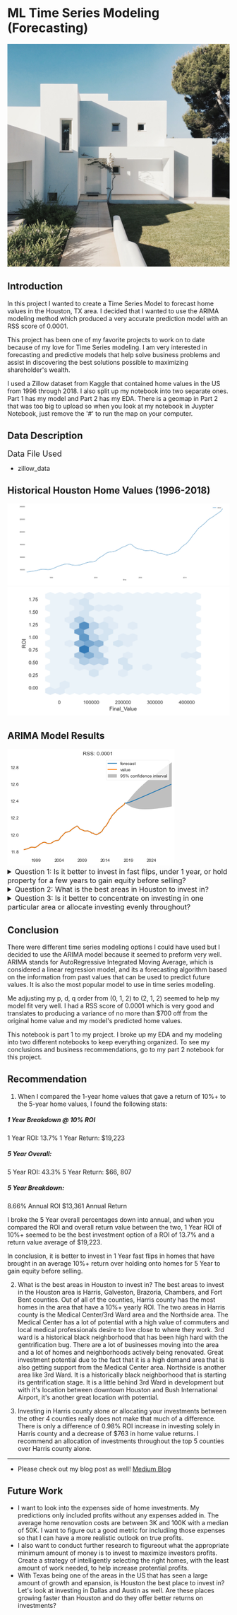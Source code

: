 # ML Time Series Modeling (Forecasting)

<img src='Mod4_Pics\pixasquare-4ojhpgKpS68-unsplash.jpg'/>

## Introduction 
In this project I wanted to create a Time Series Model to forecast home values in the Houston, TX area. I decided that I wanted to use the ARIMA modeling method which produced a very accurate prediction model with an RSS score of 0.0001.

This project has been one of my favorite projects to work on to date because of my love for Time Series modeling. I am very interested in forecasting and predictive models that help solve business problems and assist in discovering the best solutions possible to maximizing shareholder's wealth. 

I used a Zillow dataset from Kaggle that contained home values in the US from 1996 through 2018. I also split up my notebook into two separate ones. Part 1 has my model and Part 2 has my EDA. There is a geomap in Part 2 that was too big to upload so when you look at my notebook in Juypter Notebook, just remove the '#' to run the map on your computer.

## Data Description
<summary style="font-size: 18px"> Data File Used</summary>

* zillow_data

## Historical Houston Home Values (1996-2018)
<img src='Mod4_Pics\Annotation 2020-08-07 090422.png'/>
<img src='Mod4_Pics\Annotation 2020-08-07 093029.png'/>

## ARIMA Model Results
<img src='Mod4_Pics\download.png'/>

<details><summary style="font-size: 16px"> Question 1: Is it better to invest in fast flips, under 1 year, or hold property for a few years to gain equity before selling?</summary>

<img src='Mod4_Pics\Annotation 2020-08-07 091424.png'/>
<img src='Mod4_Pics\Annotation 2020-08-07 091550.png'/>

#### Question Details 
This question was very straight forward. I wanted to determine if one investment strategy was more profitable over another. I found that investing in fast flip homes that offered a 10%+ a year ROI was better than holding on to homes for a few years before selling. 

</details>

<details><summary style="font-size: 16px"> Question 2: What is the best areas in Houston to invest in?</summary>

<img src='Mod4_Pics\Annotation 2020-08-07 104204.png'/>
<img src='Mod4_Pics\Annotation 2020-08-14 101652.png'/>

#### Question Details
Initially I wanted to investigate into what zipcodes held the most profitable homes in the Houston area to invest in but after conducing my EDA, I realized that I was going to have to compare by counties. Houston has 200+ zipcodes and because of that, I was unable to gather any real substantial findings that way. 

</details>

<details><summary style="font-size: 16px"> Question 3: Is it better to concentrate on investing in one particular area or allocate investing evenly throughout?</summary>

<img src='Mod4_Pics\download (4).png'/>

#### Question Details
I wanted to know if it would be more beneficial if investments were allocated throughout the top 5 counties in Houston or if concentrating in just the top county would bring better returns. I found that there were very little significance in picking one option over the other. Investing solely in Harris county only produced an increase of 0.98% ROI. 

</details>

## Conclusion

There were different time series modeling options I could have used but I decided to use the ARIMA model because it seemed to preform very well. ARIMA stands for AutoRegressive Integrated Moving Average, which is considered a linear regression model, and its a forecasting algorithm based on the information from past values that can be used to predict future values. It is also the most popular model to use in time series modeling.

Me adjusting my p, d, q order from (0, 1, 2) to (2, 1, 2) seemed to help my model fit very well. I had a RSS score of 0.0001 which is very good and translates to producing a variance of no more than $700 off from the original home value and my model's predicted home values.

This notebook is part 1 to my project. I broke up my EDA and my modeling into two different notebooks to keep everything organized. To see my conclusions and business recommendations, go to my part 2 notebook for this project.


## Recommendation
1. When I compared the 1-year home values that gave a return of 10%+ to the 5-year home values, I found the following stats:

##### 1 Year Breakdown @ 10% ROI
1 Year ROI: 13.7%
1 Year Return: $19,223

##### 5 Year Overall:
5 Year ROI: 43.3%
5 Year Return: $66, 807

##### 5 Year Breakdown: 
8.66% Annual ROI
$13,361 Annual Return

I broke the 5 Year overall percentages down into annual, and when you compared the ROI and overall return value between the two, 1 Year ROI of 10%+ seemed to be the best investment option of a ROI of 13.7% and a return value average of $19,223.

In conclusion, it is better to invest in 1 Year fast flips in homes that have brought in an average 10%+ return over holding onto homes for 5 Year to gain equity before selling. 

2. What is the best areas in Houston to invest in?
The best areas to invest in the Houston area is Harris, Galveston, Brazoria, Chambers, and Fort Bent counties. Out of all of the counties, Harris county has the most homes in the area that have a 10%+ yearly ROI. The two areas in Harris county is the Medical Center/3rd Ward area and the Northside area. The Medical Center has a lot of potential with a high value of commuters and local medical professionals desire to live close to where they work. 3rd ward is a historical black neighborhood that has been high hard with the gentrification bug. There are a lot of businesses moving into the area and a lot of homes and neighborhoods actively being renovated. Great investment potential due to the fact that it is a high demand area that is also getting support from the Medical Center area. Northside is another area like 3rd Ward. It is a historically black neighborhood that is starting its gentrification stage. It is a little behind 3rd Ward in development but with it's location between downtown Houston and Bush International Airport, it's another great location with potential. 


3. Investing in Harris county alone or allocating your investments between the other 4 counties really does not make that much of a difference. There is only a difference of 0.98% ROI increase in investing solely in Harris county and a decrease of $763 in home value returns. I recommend an allocation of investments throughout the top 5 counties over Harris county alone.

_____

* Please check out my blog post as well!
<a href="https://medium.com/@heatherrachael9/ml-times-series-modeling-2f39f914adc8">Medium Blog</a>
## Future Work
* I want to look into the expenses side of home investments. My predictions only included profits without any expenses added in. The average home renovation costs are between 3K and 100K with a median of 50K. I want to figure out a good metric for includiing those expenses so that I can have a more realistic outlook on true profits.
* I also want to conduct further research to figureout what the appropriate minimum amount of money is to invest to maximize investors profits. Create a strategy of intelligently selecting the right homes, with the least amount of work needed, to help increase protential profits.
* With Texas being one of the areas in the US that has seen a large amount of growth and epansion, is Houston the best place to invest in? Let's look at investing in Dallas and Austin as well. Are these places growing faster than Houston and do they offer better returns on investments? 
